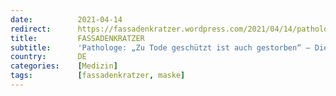 ```yaml
---
date:          2021-04-14
redirect:      https://fassadenkratzer.wordpress.com/2021/04/14/pathologe-zu-tode-geschutzt-ist-auch-gestorben-die-maske-verursacht-vielfach-schwere-krankheiten/
title:         FASSADENKRATZER
subtitle:      'Pathologe: „Zu Tode geschützt ist auch gestorben“ – Die Maske verursacht vielfach schwere Krankheiten'
country:       DE
categories:    [Medizin]
tags:          [fassadenkratzer, maske]
---
```

